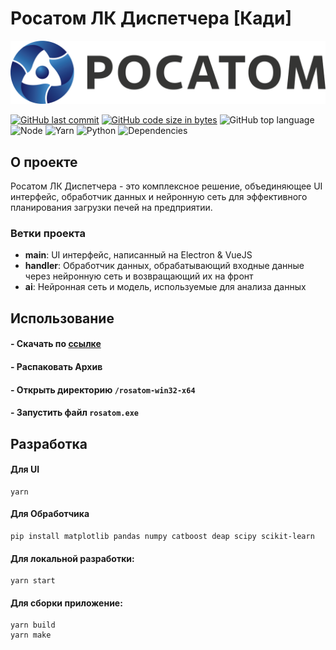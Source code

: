# Росатом ЛК Диспетчера [Кади]

<img src="./public/rosatomlogo.png">

[![GitHub last commit](https://img.shields.io/github/last-commit/khatskelevich/rosatom-lk)](https://github.com/khatskelevich/rosatom-lk/commits/main)
[![GitHub code size in bytes](https://img.shields.io/github/languages/code-size/khatskelevich/rosatom-lk)](https://github.com/khatskelevich/rosatom-lk)
![GitHub top language](https://img.shields.io/github/languages/top/khatskelevich/rosatom-lk)
![Node](https://img.shields.io/badge/node-%3E%3D18.0.0-brightgreen)
![Yarn](https://img.shields.io/badge/yarn-%3E%3D1.22.0-blue)
![Python](https://img.shields.io/badge/python-3.9-blue)
![Dependencies](https://img.shields.io/badge/dependencies-matplotlib%2C%20pandas%2C%20numpy%2C%20catboost%2C%20deap%2C%20scipy%2C%20sklearn-yellow)

## О проекте

Росатом ЛК Диспетчера - это комплексное решение, объединяющее UI интерфейс, обработчик данных и нейронную сеть для эффективного планирования загрузки печей на предприятии.

### Ветки проекта

- **main**: UI интерфейс, написанный на Electron & VueJS
- **handler**: Обработчик данных, обрабатывающий входные данные через нейронную сеть и возвращающий их на фронт
- **ai**: Нейронная сеть и модель, используемые для анализа данных

## Использование

#### - Скачать по [ссылке](https://drive.google.com/drive/folders/1cvJXv1EYQADwJkJBBHSlCHWc0yGzJ0vK?usp=sharing)
#### - Распаковать Архив
#### - Открыть директорию `/rosatom-win32-x64`
#### - Запустить файл `rosatom.exe`

## Разработка

#### Для UI
```shell
yarn 
```
#### Для Обработчика
```shell
pip install matplotlib pandas numpy catboost deap scipy scikit-learn
```


#### Для локальной разработки:
```shell
yarn start
```

#### Для сборки приложение:
```shell
yarn build
yarn make
```

